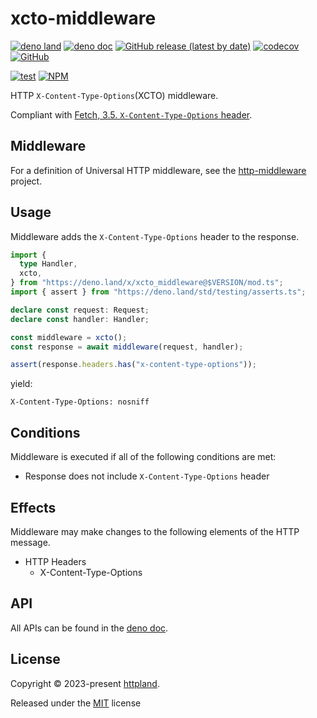 # xcto-middleware

[![deno land](http://img.shields.io/badge/available%20on-deno.land/x-lightgrey.svg?logo=deno)](https://deno.land/x/xcto_middleware)
[![deno doc](https://doc.deno.land/badge.svg)](https://doc.deno.land/https/deno.land/x/xcto_middleware/mod.ts)
[![GitHub release (latest by date)](https://img.shields.io/github/v/release/httpland/xcto-middleware)](https://github.com/httpland/xcto-middleware/releases)
[![codecov](https://codecov.io/github/httpland/xcto-middleware/branch/main/graph/badge.svg?token=MNFZEQH8OK)](https://codecov.io/gh/httpland/xcto-middleware)
[![GitHub](https://img.shields.io/github/license/httpland/xcto-middleware)](https://github.com/httpland/xcto-middleware/blob/main/LICENSE)

[![test](https://github.com/httpland/xcto-middleware/actions/workflows/test.yaml/badge.svg)](https://github.com/httpland/xcto-middleware/actions/workflows/test.yaml)
[![NPM](https://nodei.co/npm/@httpland/xcto-middleware.png?mini=true)](https://nodei.co/npm/@httpland/xcto-middleware/)

HTTP `X-Content-Type-Options`(XCTO) middleware.

Compliant with
[Fetch, 3.5. `X-Content-Type-Options` header](https://fetch.spec.whatwg.org/#x-content-type-options-header).

## Middleware

For a definition of Universal HTTP middleware, see the
[http-middleware](https://github.com/httpland/http-middleware) project.

## Usage

Middleware adds the `X-Content-Type-Options` header to the response.

```ts
import {
  type Handler,
  xcto,
} from "https://deno.land/x/xcto_middleware@$VERSION/mod.ts";
import { assert } from "https://deno.land/std/testing/asserts.ts";

declare const request: Request;
declare const handler: Handler;

const middleware = xcto();
const response = await middleware(request, handler);

assert(response.headers.has("x-content-type-options"));
```

yield:

```http
X-Content-Type-Options: nosniff
```

## Conditions

Middleware is executed if all of the following conditions are met:

- Response does not include `X-Content-Type-Options` header

## Effects

Middleware may make changes to the following elements of the HTTP message.

- HTTP Headers
  - X-Content-Type-Options

## API

All APIs can be found in the
[deno doc](https://doc.deno.land/https/deno.land/x/xcto_middleware/mod.ts).

## License

Copyright © 2023-present [httpland](https://github.com/httpland).

Released under the [MIT](./LICENSE) license

